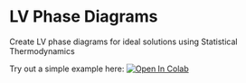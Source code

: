 # LV Phase Diagrams

Create LV phase diagrams for ideal solutions using Statistical Thermodynamics

Try out a simple example here: 
[![Open In Colab](https://colab.research.google.com/assets/colab-badge.svg)](https://colab.research.google.com/github/emartineznunez/LV_phase_diagrams/blob/main/LV_phase_diagram.ipynb)
